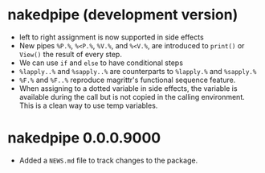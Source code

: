 # nakedpipe (development version)

* left to right assignment is now supported in side effects
* New pipes `%P.%`, `%<P.%`, `%V.%`,  and `%<V.%`, are introduced to `print()` or
`View()` the result of every step.
* We can use `if` and `else` to have conditional steps
* `%lapply..%` and `%sapply..%` are counterparts to `%lapply.%` and `%sapply.%`
* `%F.%` and `%F..%` reproduce magrittr's functional sequence feature. 
* When assigning to a dotted variable in side effects, the variable is available
during the call but is not copied in the calling environment. This is a clean
way to use temp variables.

# nakedpipe 0.0.0.9000

* Added a `NEWS.md` file to track changes to the package.
